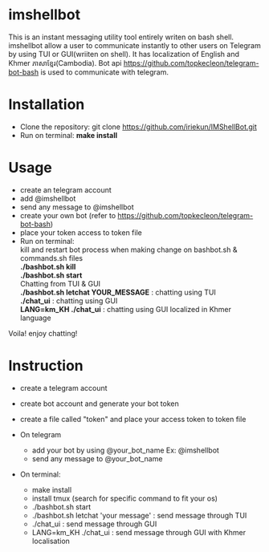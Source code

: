 # imshellbot

This is an instant messaging utility tool entirely writen on bash shell. imshellbot allow a user to communicate instantly to other users on Telegram by using TUI or GUI(wriiten on shell). It has localization of English and Khmer ភាសាខ្មែរ(Cambodia). Bot api https://github.com/topkecleon/telegram-bot-bash is used to communicate with telegram. 

# Installation
- Clone the repository: git clone https://github.com/iriekun/IMShellBot.git <br/>
- Run on terminal: **make install**

# Usage
- create an telegram account
- add @imshellbot
- send any message to @imshellbot
- create your own bot (refer to https://github.com/topkecleon/telegram-bot-bash)
- place your token access to token file
- Run on terminal: <br/>
kill and restart bot process when making change on bashbot.sh & commands.sh files <br/>
**./bashbot.sh kill** <br/>
**./bashbot.sh start** <br/>
Chatting from TUI & GUI <br/>
**./bashbot.sh letchat YOUR_MESSAGE** : chatting using TUI <br/>
**./chat_ui** : chatting using GUI <br/>
**LANG=km_KH ./chat_ui** : chatting using GUI localized in Khmer language <br/>

Voila! enjoy chatting! 


# Instruction
- create a telegram account
- create bot account and generate your bot token
- create a file called "token" and place your access token to token file
- On telegram
  - add your bot by using @your_bot_name Ex: @imshellbot
  - send any message to @your_bot_name 

- On terminal:
  - make install
  - install tmux (search for specific command to fit your os)
  - ./bashbot.sh start
  - ./bashbot.sh letchat 'your message' : send message through TUI
  - ./chat_ui : send message through GUI
  - LANG=km_KH ./chat_ui : send message through GUI with Khmer localisation
